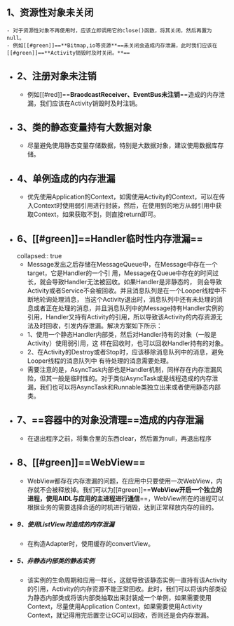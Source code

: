 ## 1、资源性对象未关闭
	- 对于资源性对象不再使用时，应该立即调用它的close()函数，将其关闭，然后再置为null。
	- 例如[[#green]]==**Bitmap,io等资源**==未关闭会造成内存泄漏，此时我们应该在[[#green]]==**Activity销毁时及时关闭。**==
- ## 2、注册对象未注销
	- 例如[[#red]]==**BraodcastReceiver、EventBus未注销**==造成的内存泄漏，我们应该在Activity销毁时及时注销。
- ## 3、类的静态变量持有大数据对象
	- 尽量避免使用静态变量存储数据，特别是大数据对象，建议使用数据库存储。
- ## 4、单例造成的内存泄漏
	- 优先使用Application的Context，如需使用Activity的Context，可以在传入Context时使用弱引用进行封装，然后，在使用到的地方从弱引用中获取Context，如果获取不到，则直接return即可。
- ## 6、[[#green]]==**Handler临时性内存泄漏**==
  collapsed:: true
	- Message发出之后存储在MessageQueue中，在Message中存在一个target，它是Handler的一个引
	  用，Message在Queue中存在的时间过长，就会导致Handler无法被回收。如果Handler是非静态的，
	  则会导致Activity或者Service不会被回收。并且消息队列是在一个Looper线程中不断地轮询处理消息，
	  当这个Activity退出时，消息队列中还有未处理的消息或者正在处理的消息，并且消息队列中的Message持有Handler实例的引用，Handler又持有Activity的引用，所以导致该Activity的内存资源无法及时回收，引发内存泄漏。解决方案如下所示：
	- 1、使用一个静态Handler内部类，然后对Handler持有的对象（一般是Activity）使用弱引用，这
	  样在回收时，也可以回收Handler持有的对象。
	- 2、在Activity的Destroy或者Stop时，应该移除消息队列中的消息，避免Looper线程的消息队列中
	  有待处理的消息需要处理。
	- 需要注意的是，AsyncTask内部也是Handler机制，同样存在内存泄漏风险，但其一般是临时性的。对于类似AsyncTask或是线程造成的内存泄漏，我们也可以将AsyncTask和Runnable类独立出来或者使用静态内部类。
- ## 7、==**容器中的对象没清理**==造成的内存泄漏
	- 在退出程序之前，将集合里的东西clear，然后置为null，再退出程序
- ## 8、[[#green]]==**WebView**==
	- WebView都存在内存泄漏的问题，在应用中只要使用一次WebView，内存就不会被释放掉。我们可以为[[#green]]==**WebView开启一个独立的进程，使用AIDL与应用的主进程进行通信**==，WebView所在的进程可以根据业务的需要选择合适的时机进行销毁，达到正常释放内存的目的。
- ##### 9、使用ListView时造成的内存泄漏
	- 在构造Adapter时，使用缓存的convertView。
- ##### 5、非静态内部类的静态实例
	- 该实例的生命周期和应用一样长，这就导致该静态实例一直持有该Activity的引用，Activity的内存资源不能正常回收。此时，我们可以将该内部类设为静态内部类或将该内部类抽取出来封装成一个单例，如果需要使用Context，尽量使用Application Context，如果需要使用Activity Context，就记得用完后置空让GC可以回收，否则还是会内存泄漏。